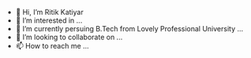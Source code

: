 - 👋 Hi, I’m Ritik Katiyar
- 👀 I’m interested in  ...
- 🌱 I’m currently persuing B.Tech from Lovely Professional University ...
- 💞️ I’m looking to collaborate on ...
- 📫 How to reach me ...

<!---
Ritik0333/Ritik0333 is a ✨ special ✨ repository because its `README.md` (this file) appears on your GitHub profile.
You can click the Preview link to take a look at your changes.
--->
